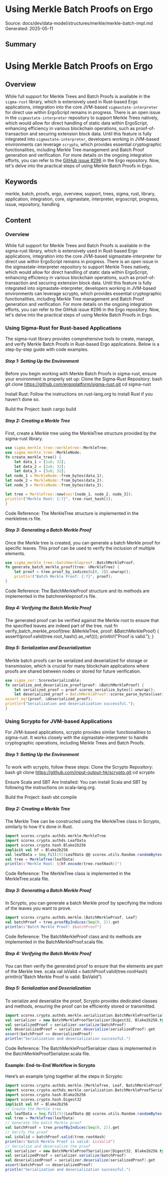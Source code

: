 # Using Merkle Batch Proofs on Ergo
Source: docs/dev/data-model/structures/merkle/merkle-batch-impl.md
Generated: 2025-05-11

## Summary
# Using Merkle Batch Proofs on Ergo

## Overview

While full support for Merkle Trees and Batch Proofs is available in the `sigma-rust` library, which is extensively used in Rust-based Ergo applications, integration into the core JVM-based `sigmastate-interpreter` for direct use within ErgoScript remains in progress. There is an open issue in the `sigmastate-interpreter` repository to support Merkle Trees natively, which would allow for direct handling of static data within ErgoScript, enhancing efficiency in various blockchain operations, such as proof-of-transaction and securing extension block data. Until this feature is fully integrated into `sigmastate-interpreter`, developers working in JVM-based environments can leverage `scrypto`, which provides essential cryptographic functionalities, including Merkle Tree management and Batch Proof generation and verification. For more details on the ongoing integration efforts, you can refer to the [GitHub issue #296](https://github.com/ergoplatform/ergo/issues/296) in the Ergo repository. Now, let's delve into the practical steps of using Merkle Batch Proofs in Ergo.

## Keywords
merkle, batch, proofs, ergo, overview, support, trees, sigma, rust, library, application, integration, core, sigmastate, interpreter, ergoscript, progress, issue, repository, handling

## Content
### Overview
While full support for Merkle Trees and Batch Proofs is available in the sigma-rust library, which is extensively used in Rust-based Ergo applications, integration into the core JVM-based sigmastate-interpreter for direct use within ErgoScript remains in progress. There is an open issue in the sigmastate-interpreter repository to support Merkle Trees natively, which would allow for direct handling of static data within ErgoScript, enhancing efficiency in various blockchain operations, such as proof-of-transaction and securing extension block data.
Until this feature is fully integrated into sigmastate-interpreter, developers working in JVM-based environments can leverage scrypto, which provides essential cryptographic functionalities, including Merkle Tree management and Batch Proof generation and verification.
For more details on the ongoing integration efforts, you can refer to the GitHub issue #296 in the Ergo repository.
Now, let's delve into the practical steps of using Merkle Batch Proofs in Ergo.

### Using Sigma-Rust for Rust-based Applications
The sigma-rust library provides comprehensive tools to create, manage, and verify Merkle Batch Proofs in Rust-based Ergo applications. Below is a step-by-step guide with code examples.

##### Step 1: Setting Up the Environment
Before you begin working with Merkle Batch Proofs in sigma-rust, ensure your environment is properly set up:
Clone the Sigma-Rust Repository:
   bash
   git clone https://github.com/ergoplatform/sigma-rust.git
   cd sigma-rust


Install Rust: 
   Follow the instructions on rust-lang.org to install Rust if you haven't done so.


Build the Project:
   bash
   cargo build

##### Step 2: Creating a Merkle Tree
First, create a Merkle tree using the MerkleTree structure provided by the sigma-rust library.
```rust
use sigma_merkle_tree::merkletree::MerkleTree;
use sigma_merkle_tree::MerkleNode;
fn create_merkle_tree() {
    let data_1 = [1u8; 32];
    let data_2 = [2u8; 32];
    let data_3 = [3u8; 32];
let node_1 = MerkleNode::from_bytes(data_1);
let node_2 = MerkleNode::from_bytes(data_2);
let node_3 = MerkleNode::from_bytes(data_3);

let tree = MerkleTree::new(vec![node_1, node_2, node_3]);
println!("Merkle Root: {:?}", tree.root_hash());
}
```
Code Reference: The MerkleTree structure is implemented in the merkletree.rs file.

##### Step 3: Generating a Batch Merkle Proof
Once the Merkle tree is created, you can generate a batch Merkle proof for specific leaves. This proof can be used to verify the inclusion of multiple elements.
```rust
use sigma_merkle_tree::batchmerkleproof::BatchMerkleProof;
fn generate_batch_merkle_proof(tree: &MerkleTree) {
    let proof = tree.proof_by_indices(&[0, 2]).unwrap();
    println!("Batch Merkle Proof: {:?}", proof);
}
```
Code Reference: The BatchMerkleProof structure and its methods are implemented in the batchmerkleproof.rs file.

##### Step 4: Verifying the Batch Merkle Proof
The generated proof can be verified against the Merkle root to ensure that the specified leaves are indeed part of the tree.
rust
fn verify_batch_merkle_proof(tree: &MerkleTree, proof: &BatchMerkleProof) {
    assert!(proof.valid(tree.root_hash().as_ref()));
    println!("Proof is valid.");
}

##### Step 5: Serialization and Deserialization
Merkle batch proofs can be serialized and deserialized for storage or transmission, which is crucial for many blockchain applications where proofs are shared between nodes or stored for future verification.
```rust
use sigma_ser::ScorexSerializable;
fn serialize_and_deserialize_proof(proof: &BatchMerkleProof) {
    let serialized_proof = proof.scorex_serialize_bytes().unwrap();
    let deserialized_proof = BatchMerkleProof::scorex_parse_bytes(&serialized_proof).unwrap();
assert_eq!(proof, &deserialized_proof);
println!("Serialization and deserialization successful.");
}
```

### Using Scrypto for JVM-based Applications
For JVM-based applications, scrypto provides similar functionalities to sigma-rust. It works closely with the sigmastate-interpreter to handle cryptographic operations, including Merkle Trees and Batch Proofs.

##### Step 1: Setting Up the Environment
To work with scrypto, follow these steps:
Clone the Scrypto Repository:
   bash
   git clone https://github.com/input-output-hk/scrypto.git
   cd scrypto


Ensure Scala and SBT Are Installed: 
   You can install Scala and SBT by following the instructions on scala-lang.org.


Build the Project:
   bash
   sbt compile

##### Step 2: Creating a Merkle Tree
The Merkle Tree can be constructed using the MerkleTree class in Scrypto, similarly to how it's done in Rust.
```scala
import scorex.crypto.authds.merkle.MerkleTree
import scorex.crypto.authds.LeafData
import scorex.crypto.hash.Blake2b256
implicit val hf = Blake2b256
val leafData = Seq.fill(5)(LeafData @@ scorex.utils.Random.randomBytes(32))
val tree = MerkleTree(leafData)
println(s"Merkle Root: ${hf.encode(tree.rootHash)}")
```
Code Reference: The MerkleTree class is implemented in the MerkleTree.scala file.

##### Step 3: Generating a Batch Merkle Proof
In Scrypto, you can generate a batch Merkle proof by specifying the indices of the leaves you want to prove.
```scala
import scorex.crypto.authds.merkle.{BatchMerkleProof, Leaf}
val batchProof = tree.proofByIndices(Seq(0, 2)).get
println(s"Batch Merkle Proof: $batchProof")
```
Code Reference: The BatchMerkleProof class and its methods are implemented in the BatchMerkleProof.scala file.

##### Step 4: Verifying the Batch Merkle Proof
You can then verify the generated proof to ensure that the elements are part of the Merkle tree.
scala
val isValid = batchProof.valid(tree.rootHash)
println(s"Batch Merkle Proof is valid: $isValid")

##### Step 5: Serialization and Deserialization
To serialize and deserialize the proof, Scrypto provides dedicated classes and methods, ensuring the proof can be efficiently stored or transmitted.
```scala
import scorex.crypto.authds.merkle.serialization.BatchMerkleProofSerializer
val serializer = new BatchMerkleProofSerializer[Digest32, Blake2b256.type]
val serializedProof = serializer.serialize(batchProof)
val deserializedProof = serializer.deserialize(serializedProof).get
assert(batchProof == deserializedProof)
println("Serialization and deserialization successful.")
```
Code Reference: The BatchMerkleProofSerializer class is implemented in the BatchMerkleProofSerializer.scala file.

#### Example: End-to-End Workflow in Scrypto
Here’s an example tying together all the steps in Scrypto:
```scala
import scorex.crypto.authds.merkle.{MerkleTree, Leaf, BatchMerkleProof}
import scorex.crypto.authds.merkle.serialization.BatchMerkleProofSerializer
import scorex.crypto.hash.Blake2b256
import scorex.crypto.hash.Digest32
implicit val hf = Blake2b256
// Create the Merkle tree
val leafData = Seq.fill(5)(LeafData @@ scorex.utils.Random.randomBytes(32))
val tree = MerkleTree(leafData)
// Generate the batch Merkle proof
val batchProof = tree.proofByIndices(Seq(0, 2)).get
// Verify the proof
val isValid = batchProof.valid(tree.rootHash)
println(s"Batch Merkle Proof is valid: $isValid")
// Serialize and deserialize the proof
val serializer = new BatchMerkleProofSerializer[Digest32, Blake2b256.type]
val serializedProof = serializer.serialize(batchProof)
val deserializedProof = serializer.deserialize(serializedProof).get
assert(batchProof == deserializedProof)
println("Serialization and deserialization successful.")
```
